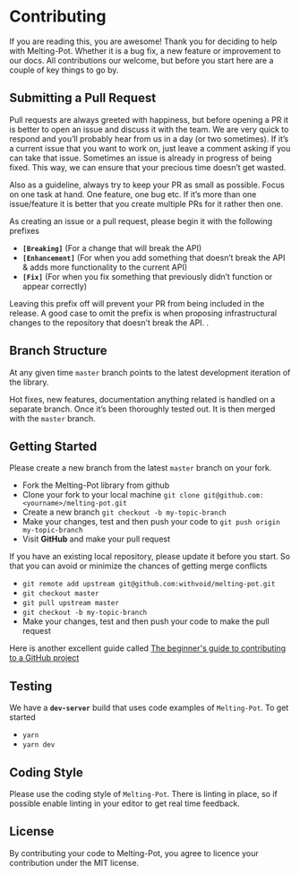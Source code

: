 # Contributing

If you are reading this, you are awesome! Thank you for deciding to help with Melting-Pot. Whether it is a bug fix, a new feature or improvement to our docs. All contributions our welcome, but before you start here are a couple of key things to go by.

## Submitting a Pull Request

Pull requests are always greeted with happiness, but before opening a PR it is better to open an issue and discuss it with the team. We are very quick to respond and you’ll probably hear from us in a day (or two sometimes). If it’s a current issue that you want to work on, just leave a comment asking if you can take that issue. Sometimes an issue is already in progress of being fixed. This way, we can ensure that your precious time doesn’t get wasted.

Also as a guideline, always try to keep your PR as small as possible. Focus on one task at hand. One feature, one bug etc. If it’s more than one issue/feature it is better that you create multiple PRs for it rather then one.

As creating an issue or a pull request, please begin it with the following prefixes

- **`[Breaking]`** (For a change that will break the API)
- **`[Enhancement]`** (For when you add something that doesn’t break the API & adds more functionality to the current API)
- **`[Fix]`** (For when you fix something that previously didn’t function or appear correctly)

Leaving this prefix off will prevent your PR from being included in the release. A good case to omit the prefix is when proposing infrastructural changes to the repository that doesn’t break the API. .

## Branch Structure

At any given time `master` branch points to the latest development iteration of the library.

Hot fixes, new features, documentation anything related is handled on a separate branch. Once it’s been thoroughly tested out. It is then merged with the `master` branch.

## Getting Started

Please create a new branch from the latest `master` branch on your fork.

- Fork the Melting-Pot library from github
- Clone your fork to your local machine `git clone git@github.com:<yourname>/melting-pot.git`
- Create a new branch `git checkout -b my-topic-branch`
- Make your changes, test and then push your code to `git push origin my-topic-branch`
- Visit **GitHub** and make your pull request

If you have an existing local repository, please update it before you start. So that you can avoid or minimize the chances of getting merge conflicts

- `git remote add upstream git@github.com:withvoid/melting-pot.git`
- `git checkout master`
- `git pull upstream master`
- `git checkout -b my-topic-branch`
- Make your changes, test and then push your code to make the pull request

Here is another excellent guide called [The beginner's guide to contributing to a GitHub project](https://akrabat.com/the-beginners-guide-to-contributing-to-a-github-project/)

## Testing

We have a **`dev-server`** build that uses code examples of `Melting-Pot`. To get started

- `yarn`
- `yarn dev`

## Coding Style

Please use the coding style of `Melting-Pot`. There is linting in place, so if possible enable linting in your editor to get real time feedback.

## License

By contributing your code to Melting-Pot, you agree to licence your contribution under the MIT license.